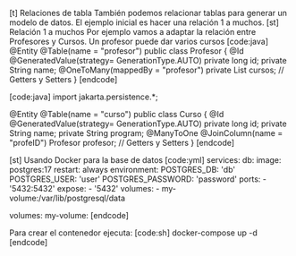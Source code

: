 [t] Relaciones de tabla 
También podemos relacionar tablas para generar un modelo de datos. El ejemplo inicial es hacer una relación 1 a muchos.
[st] Relación 1 a muchos
Por ejemplo vamos a adaptar la relación entre Profesores y Cursos. Un profesor puede dar varios cursos
[code:java]
@Entity
@Table(name = "profesor")
public class Profesor {
    @Id
    @GeneratedValue(strategy= GenerationType.AUTO)
    private long id;
    private String name;
    @OneToMany(mappedBy = "profesor")
    private List<Curso> cursos;
    // Getters y Setters
}
[endcode]

[code:java]
import jakarta.persistence.*;

@Entity
@Table(name = "curso")
public class Curso {
    @Id
    @GeneratedValue(strategy= GenerationType.AUTO)
    private long id;
    private String name;
    private String program;
    @ManyToOne
    @JoinColumn(name = "profeID")
    Profesor profesor;
    // Getters y Setters
}
[endcode]

[st] Usando Docker para la base de datos
[code:yml]
services:
  db:
    image: postgres:17
    restart: always
    environment:
      POSTGRES_DB: 'db'
      POSTGRES_USER: 'user'
      POSTGRES_PASSWORD: 'password'
    ports:
      - '5432:5432'
    expose:
      - '5432'
    volumes:
      - my-volume:/var/lib/postgresql/data

volumes:
  my-volume:
[endcode]


Para crear el contenedor ejecuta:
[code:sh]
docker-compose up -d
[endcode] 